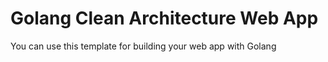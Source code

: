 # Golang Clean Architecture Web App
You can use this template for building your web app with Golang
